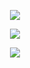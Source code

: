 <p align="center"> <img src="https://komarev.com/ghpvc/?username=yaorijuana&color=000000&label=witnesses&base=1000"> </p

<video src="https://github.com/rayytsn9/ROBOTT/assets/79029536/62f541aa-aa8c-43f5-9ead-4b7a2e0d7c2a" width="300"/>

<p align="center"> <img src="https://71781816.carrd.co/assets/images/image14.jpg?v=a1b8d52f"> </p>
<p align="center"> <img src="https://spotify-github-profile.kittinanx.com/api/view?uid=31ras742ipljomjwo7h6ikzmc2wu&cover_image=true&theme=novatorem&show_offline=false&background_color=121212&interchange=false&bar_color=53b14f&bar_color_cover=true"> </p>

